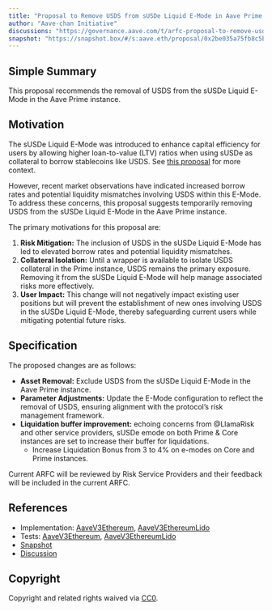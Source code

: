 ```yaml
---
title: "Proposal to Remove USDS from sUSDe Liquid E-Mode in Aave Prime Instance"
author: "Aave-chan Initiative"
discussions: "https://governance.aave.com/t/arfc-proposal-to-remove-usds-from-susde-liquid-e-mode-in-aave-prime-instance/20264"
snapshot: "https://snapshot.box/#/s:aave.eth/proposal/0x2be035a75fb8c5bb4e99e56006e57b7eb7df8bdd5616d903309ef6fc5b7446de"
---
```


## Simple Summary

This proposal recommends the removal of USDS from the sUSDe Liquid E-Mode in the Aave Prime instance.

## Motivation

The sUSDe Liquid E-Mode was introduced to enhance capital efficiency for users by allowing higher loan-to-value (LTV) ratios when using sUSDe as collateral to borrow stablecoins like USDS. See [this proposal](https://governance.aave.com/t/arfc-onboard-and-enable-susde-liquid-e-mode-on-aave-v3-mainnet-and-lido-instance/19703) for more context.

However, recent market observations have indicated increased borrow rates and potential liquidity mismatches involving USDS within this E-Mode. To address these concerns, this proposal suggests temporarily removing USDS from the sUSDe Liquid E-Mode in the Aave Prime instance.

The primary motivations for this proposal are:

1. **Risk Mitigation:** The inclusion of USDS in the sUSDe Liquid E-Mode has led to elevated borrow rates and potential liquidity mismatches.
2. **Collateral Isolation:** Until a wrapper is available to isolate USDS collateral in the Prime instance, USDS remains the primary exposure. Removing it from the sUSDe Liquid E-Mode will help manage associated risks more effectively.
3. **User Impact:** This change will not negatively impact existing user positions but will prevent the establishment of new ones involving USDS in the sUSDe Liquid E-Mode, thereby safeguarding current users while mitigating potential future risks.

## Specification

The proposed changes are as follows:

- **Asset Removal:** Exclude USDS from the sUSDe Liquid E-Mode in the Aave Prime instance.
- **Parameter Adjustments:** Update the E-Mode configuration to reflect the removal of USDS, ensuring alignment with the protocol’s risk management framework.
- **Liquidation buffer improvement:**
  echoing concerns from @LlamaRisk and other service providers, sUSDe emode on both Prime & Core instances are set to increase their buffer for liquidations.
  - Increase Liquidation Bonus from 3 to 4% on e-modes on Core and Prime instances.

Current ARFC will be reviewed by Risk Service Providers and their feedback will be included in the current ARFC.

## References

- Implementation: [AaveV3Ethereum](https://github.com/bgd-labs/aave-proposals-v3/blob/main/src/20241224_Multi_ProposalToRemoveUSDSFromSUSDeLiquidEModeInAavePrimeInstance/AaveV3Ethereum_ProposalToRemoveUSDSFromSUSDeLiquidEModeInAavePrimeInstance_20241224.sol), [AaveV3EthereumLido](https://github.com/bgd-labs/aave-proposals-v3/blob/main/src/20241224_Multi_ProposalToRemoveUSDSFromSUSDeLiquidEModeInAavePrimeInstance/AaveV3EthereumLido_ProposalToRemoveUSDSFromSUSDeLiquidEModeInAavePrimeInstance_20241224.sol)
- Tests: [AaveV3Ethereum](https://github.com/bgd-labs/aave-proposals-v3/blob/main/src/20241224_Multi_ProposalToRemoveUSDSFromSUSDeLiquidEModeInAavePrimeInstance/AaveV3Ethereum_ProposalToRemoveUSDSFromSUSDeLiquidEModeInAavePrimeInstance_20241224.t.sol), [AaveV3EthereumLido](https://github.com/bgd-labs/aave-proposals-v3/blob/main/src/20241224_Multi_ProposalToRemoveUSDSFromSUSDeLiquidEModeInAavePrimeInstance/AaveV3EthereumLido_ProposalToRemoveUSDSFromSUSDeLiquidEModeInAavePrimeInstance_20241224.t.sol)
- [Snapshot](https://snapshot.box/#/s:aave.eth/proposal/0x2be035a75fb8c5bb4e99e56006e57b7eb7df8bdd5616d903309ef6fc5b7446de)
- [Discussion](https://governance.aave.com/t/arfc-proposal-to-remove-usds-from-susde-liquid-e-mode-in-aave-prime-instance/20264)

## Copyright

Copyright and related rights waived via [CC0](https://creativecommons.org/publicdomain/zero/1.0/).
